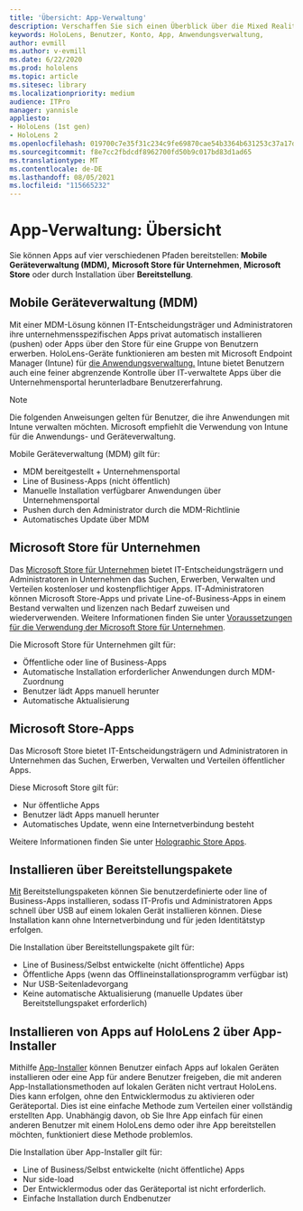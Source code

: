 ```yaml
---
title: 'Übersicht: App-Verwaltung'
description: Verschaffen Sie sich einen Überblick über die Mixed Reality-App-Verwaltung mit Verwaltung mobiler Geräte, Microsoft Store für Unternehmen und Bereitstellungspakete.
keywords: HoloLens, Benutzer, Konto, App, Anwendungsverwaltung,
author: evmill
ms.author: v-evmill
ms.date: 6/22/2020
ms.prod: hololens
ms.topic: article
ms.sitesec: library
ms.localizationpriority: medium
audience: ITPro
manager: yannisle
appliesto:
- HoloLens (1st gen)
- HoloLens 2
ms.openlocfilehash: 019700c7e35f31c234c9fe69870cae54b3364b631253c37a17d8eaa0fe3053bd
ms.sourcegitcommit: f8e7cc2fbdcdf8962700fd50b9c017bd83d1ad65
ms.translationtype: MT
ms.contentlocale: de-DE
ms.lasthandoff: 08/05/2021
ms.locfileid: "115665232"
---
```

# <a name="app-management-overview"></a>App-Verwaltung: Übersicht

Sie können Apps auf vier verschiedenen Pfaden bereitstellen: **Mobile Geräteverwaltung (MDM),** **Microsoft Store für Unternehmen**, **Microsoft Store** oder durch Installation über **Bereitstellung**.

## <a name="mobile-device-management-mdm"></a>Mobile Geräteverwaltung (MDM)

Mit einer MDM-Lösung können IT-Entscheidungsträger und Administratoren ihre unternehmensspezifischen Apps privat automatisch installieren (pushen) oder Apps über den Store für eine Gruppe von Benutzern erwerben. HoloLens-Geräte funktionieren am besten mit Microsoft Endpoint Manager (Intune) für [die Anwendungsverwaltung.](app-deploy-intune.md) Intune bietet Benutzern auch eine feiner abgrenzende Kontrolle über IT-verwaltete Apps über die Unternehmensportal herunterladbare Benutzererfahrung.

> [!NOTE]
> Die folgenden Anweisungen gelten für Benutzer, die ihre Anwendungen mit Intune verwalten möchten. Microsoft empfiehlt die Verwendung von Intune für die Anwendungs- und Geräteverwaltung.

Mobile Geräteverwaltung (MDM) gilt für:

* MDM bereitgestellt + Unternehmensportal
* Line of Business-Apps (nicht öffentlich)
* Manuelle Installation verfügbarer Anwendungen über Unternehmensportal
* Pushen durch den Administrator durch die MDM-Richtlinie
* Automatisches Update über MDM

## <a name="microsoft-store-for-business"></a>Microsoft Store für Unternehmen

Das [Microsoft Store für Unternehmen](app-deploy-store-business.md) bietet IT-Entscheidungsträgern und Administratoren in Unternehmen das Suchen, Erwerben, Verwalten und Verteilen kostenloser und kostenpflichtiger Apps. IT-Administratoren können Microsoft Store-Apps und private Line-of-Business-Apps in einem Bestand verwalten und lizenzen nach Bedarf zuweisen und wiederverwenden. Weitere Informationen finden Sie unter [Voraussetzungen für die Verwendung der Microsoft Store für Unternehmen](/microsoft-store/prerequisites-microsoft-store-for-business).

Die Microsoft Store für Unternehmen gilt für:

* Öffentliche oder line of Business-Apps
* Automatische Installation erforderlicher Anwendungen durch MDM-Zuordnung
* Benutzer lädt Apps manuell herunter
* Automatische Aktualisierung

## <a name="microsoft-store-apps"></a>Microsoft Store-Apps

Das Microsoft Store bietet IT-Entscheidungsträgern und Administratoren in Unternehmen das Suchen, Erwerben, Verwalten und Verteilen öffentlicher Apps.

Diese Microsoft Store gilt für:

* Nur öffentliche Apps
* Benutzer lädt Apps manuell herunter
* Automatisches Update, wenn eine Internetverbindung besteht

Weitere Informationen finden Sie unter [Holographic Store Apps](/hololens/holographic-store-apps).

## <a name="install-via-provisioning-packages"></a>Installieren über Bereitstellungspakete

[Mit](app-deploy-provisioning-package.md) Bereitstellungspaketen können Sie benutzerdefinierte oder line of Business-Apps installieren, sodass IT-Profis und Administratoren Apps schnell über USB auf einem lokalen Gerät installieren können. Diese Installation kann ohne Internetverbindung und für jeden Identitätstyp erfolgen.

Die Installation über Bereitstellungspakete gilt für:

* Line of Business/Selbst entwickelte (nicht öffentliche) Apps
* Öffentliche Apps (wenn das Offlineinstallationsprogramm verfügbar ist)
* Nur USB-Seitenladevorgang
* Keine automatische Aktualisierung (manuelle Updates über Bereitstellungspaket erforderlich)

## <a name="install-apps-on-hololens-2-via-app-installer"></a>Installieren von Apps auf HoloLens 2 über App-Installer

Mithilfe [App-Installer](app-deploy-app-installer.md) können Benutzer einfach Apps auf lokalen Geräten installieren oder eine App für andere Benutzer freigeben, die mit anderen App-Installationsmethoden auf lokalen Geräten nicht vertraut HoloLens. Dies kann erfolgen, ohne den Entwicklermodus zu aktivieren oder Geräteportal. Dies ist eine einfache Methode zum Verteilen einer vollständig erstellten App. Unabhängig davon, ob Sie Ihre App einfach für einen anderen Benutzer mit einem HoloLens demo oder ihre App bereitstellen möchten, funktioniert diese Methode problemlos.

Die Installation über App-Installer gilt für:

* Line of Business/Selbst entwickelte (nicht öffentliche) Apps
* Nur side-load
* Der Entwicklermodus oder das Geräteportal ist nicht erforderlich.
* Einfache Installation durch Endbenutzer
